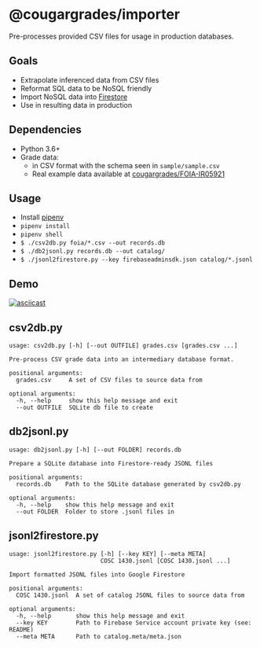 # @cougargrades/importer
Pre-processes provided CSV files for usage in production databases.

## Goals
- Extrapolate inferenced data from CSV files
- Reformat SQL data to be NoSQL friendly
- Import NoSQL data into [Firestore](https://cloud.google.com/firestore/)
- Use in resulting data in production

## Dependencies
- Python 3.6+
- Grade data:
    - in CSV format with the schema seen in `sample/sample.csv`
    - Real example data available at [cougargrades/FOIA-IR05921](https://github.com/cougargrades/FOIA-IR05921)

## Usage
- Install [pipenv](https://github.com/pypa/pipenv)
- `pipenv install`
- `pipenv shell`
- `$ ./csv2db.py foia/*.csv --out records.db`
- `$ ./db2jsonl.py records.db --out catalog/`
- `$ ./jsonl2firestore.py --key firebaseadminsdk.json catalog/*.jsonl`

## Demo
[![asciicast](https://asciinema.org/a/jljnXuhwvhu4phG6gwg6wG1YE.svg)](https://asciinema.org/a/jljnXuhwvhu4phG6gwg6wG1YE)

## csv2db.py
```
usage: csv2db.py [-h] [--out OUTFILE] grades.csv [grades.csv ...]

Pre-process CSV grade data into an intermediary database format.

positional arguments:
  grades.csv     A set of CSV files to source data from

optional arguments:
  -h, --help     show this help message and exit
  --out OUTFILE  SQLite db file to create
```

## db2jsonl.py
```
usage: db2jsonl.py [-h] [--out FOLDER] records.db

Prepare a SQLite database into Firestore-ready JSONL files

positional arguments:
  records.db    Path to the SQLite database generated by csv2db.py

optional arguments:
  -h, --help    show this help message and exit
  --out FOLDER  Folder to store .jsonl files in
```

## jsonl2firestore.py
```
usage: jsonl2firestore.py [-h] [--key KEY] [--meta META]
                          COSC 1430.jsonl [COSC 1430.jsonl ...]

Import formatted JSONL files into Google Firestore

positional arguments:
  COSC 1430.jsonl  A set of catalog JSONL files to source data from

optional arguments:
  -h, --help       show this help message and exit
  --key KEY        Path to Firebase Service account private key (see: README)
  --meta META      Path to catalog.meta/meta.json
```
